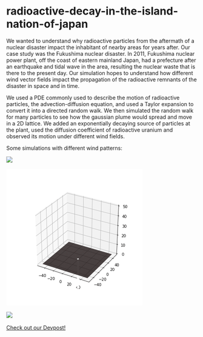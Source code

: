 # radioactive-decay-in-the-island-nation-of-japan

We wanted to understand why radioactive particles from the aftermath of a nuclear disaster impact the inhabitant of nearby areas for years after. Our case study was the Fukushima nuclear disaster. In 2011, Fukushima nuclear power plant, off the coast of eastern mainland Japan, had a prefecture after an earthquake and tidal wave in the area, resulting the nuclear waste that is there to the present day. Our simulation hopes to understand how different wind vector fields impact the propagation of the radioactive remnants of the disaster in space and in time.

We used a PDE commonly used to describe the motion of radioactive particles, the advection-diffusion equation, and used a Taylor expansion to convert it into a directed random walk. We then simulated the random walk for many particles to see how the gaussian plume would spread and move in a 2D lattice. We added an exponentially decaying source of particles at the plant, used the diffusion coefficient of radioactive uranium and observed its motion under different wind fields.

Some simulations with different wind patterns:

![](https://github.com/kushasareen/radioactive-decay-in-the-island-nation-of-japan/blob/main/line%20wind.gif)

![](https://github.com/kushasareen/radioactive-decay-in-the-island-nation-of-japan/blob/main/strange%20wind.gif)

![](https://github.com/kushasareen/radioactive-decay-in-the-island-nation-of-japan/blob/main/circular.gif)


[Check out our Devpost!](https://devpost.com/software/radioactive-decay-in-the-island-nation-of-japan)
